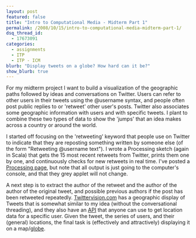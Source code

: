 ```yaml
---
layout: post
featured: false
title: "Intro to Computational Media - Midterm Part 1"
permalink: /2008/10/15/intro-to-computational-media-midterm-part-1/
dsq_thread_id:
  - 17673091
categories:
  - assignments
  - ITP
  - ITP - ICM
blurb: "Display tweets on a globe? How hard can it be?"
show_blurb: true
---
```

For my midterm project I want to build a visualization of the geographic paths followed by ideas and conversations on Twitter. Users can refer to other users in their tweets using the @username syntax, and people often post public replies to or 'retweet' other user's posts. Twitter also associates some geographic information with users and with specific tweets. I plant to combine these two types of data to show the 'jumps' that an idea makes across a country or around the world.

I started off focusing on the 'retweeting' keyword that people use on Twitter to indicate that they are reposting something written by someone else (of the form "Retweeting @username text"). I wrote a Processing sketch (again in Scala) that gets the 15 most recent retweets from Twitter, prints them one by one, and continuously checks for new retweets in real time. I've posted a [Processing page][1], but note that all output is just going to the computer's console, and that they grey applet will not change.

A next step is to extract the author of the retweet and the author of the author of the original tweet, and possible previous authors if the post has been retweeted repeatedly. [Twittervision.com][2] has a geographic display of Tweets that is somewhat similar to my idea (without the conversational threading), and they also have an [API][3] that anyone can use to get location data for a specific user. Given the tweet, the series of users, and their (general) locations, the final task is (effectively and attractively) displaying it on a map/[globe][4].

 [1]: /projects/fall08/icm/hw6/
 [2]: http://twittervision.com/
 [3]: http://twittervision.com/api.html
 [4]: http://twittervision.com/maps/show_3d
